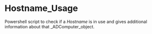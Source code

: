 # Hostname_Usage
Powershell script to check if a _Hostname_ is in use and gives additional information about that _ADComputer_object.
